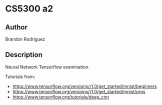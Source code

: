 
# CS5300 a2


## Author
Brandon Rodriguez


## Description

Neural Network Tensorflow examination.

Tutorials from:
* https://www.tensorflow.org/versions/r1.0/get_started/mnist/beginners
* https://www.tensorflow.org/versions/r1.0/get_started/mnist/pros
* https://www.tensorflow.org/tutorials/deep_cnn

